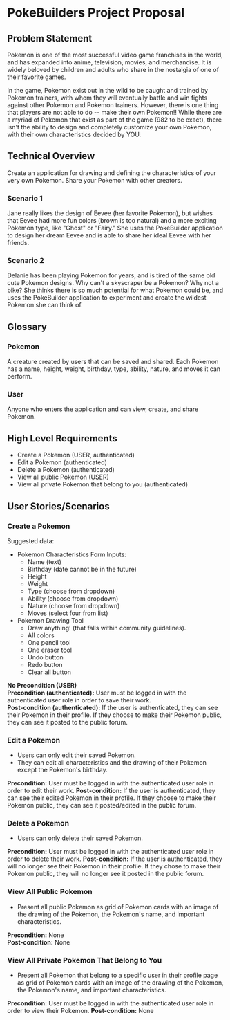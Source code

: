 # PokeBuilders Project Proposal

## Problem Statement
Pokemon is one of the most successful video game franchises in the world, and has expanded into anime, television, movies, and merchandise. It is widely beloved by children and adults who share in the nostalgia of one of their favorite games.

In the game, Pokemon exist out in the wild to be caught and trained by Pokemon trainers, with whom they will eventually battle and win fights against other Pokemon and Pokemon trainers. However, there is one thing that players are not able to do -- make their own Pokemon!! While there are a myriad of Pokemon that exist as part of the game (982 to be exact), there isn't the ability to design and completely customize your own Pokemon, with their own characteristics decided by YOU.

## Technical Overview
Create an application for drawing and defining the characteristics of your very own Pokemon. Share your Pokemon with other creators.

### Scenario 1
Jane really likes the design of Eevee (her favorite Pokemon), but wishes that Eevee had more fun colors (brown is too natural) and a more exciting Pokemon type, like "Ghost" or "Fairy." She uses the PokeBuilder application to design her dream Eevee and is able to share her ideal Eevee with her friends. 

### Scenario 2
Delanie has been playing Pokemon for years, and is tired of the same old cute Pokemon designs. Why can't a skyscraper be a Pokemon? Why not a bike? She thinks there is so much potential for what Pokemon could be, and uses the PokeBuilder application to experiment and create the wildest Pokemon she can think of. 

## Glossary

### Pokemon
A creature created by users that can be saved and shared. Each Pokemon has a name, height, weight, birthday, type, ability, nature, and moves it can perform. 

### User
Anyone who enters the application and can view, create, and share Pokemon. 

## High Level Requirements
* Create a Pokemon (USER, authenticated)
* Edit a Pokemon (authenticated)
* Delete a Pokemon (authenticated)
* View all public Pokemon (USER)
* View all private Pokemon that belong to you (authenticated)

## User Stories/Scenarios
### Create a Pokemon
Suggested data:
* Pokemon Characteristics Form Inputs:
    * Name (text)
    * Birthday (date cannot be in the future)
    * Height
    * Weight
    * Type (choose from dropdown)
    * Ability (choose from dropdown)
    * Nature (choose from dropdown)
    * Moves (select four from list)
* Pokemon Drawing Tool 
    * Draw anything! (that falls within community guidelines).
    * All colors
    * One pencil tool
    * One eraser tool
    * Undo button
    * Redo button
    * Clear all button

**No Precondition (USER)**
<br>**Precondition (authenticated):** User must be logged in with the authenticated user role in order to save their work.
<br>**Post-condition (authenticated):** If the user is authenticated, they can see their Pokemon in their profile. If they choose to make their Pokemon public, they can see it posted to the public forum. 

### Edit a Pokemon
* Users can only edit their saved Pokemon. 
* They can edit all characteristics and the drawing of their Pokemon except the Pokemon's birthday.

**Precondition:** User must be logged in with the authenticated user role in order to edit their work.
**Post-condition:** If the user is authenticated, they can see their edited Pokemon in their profile. If they choose to make their Pokemon public, they can see it posted/edited in the public forum. 

### Delete a Pokemon 
* Users can only delete their saved Pokemon. 

**Precondition:** User must be logged in with the authenticated user role in order to delete their work.
**Post-condition:** If the user is authenticated, they will no longer see their Pokemon in their profile. If they chose to make their Pokemon public, they will no longer see it posted in the public forum. 

### View All Public Pokemon
* Present all public Pokemon as grid of Pokemon cards with an image of the drawing of the Pokemon, the Pokemon's name, and important characteristics. 

**Precondition:** None
<br>**Post-condition:** None

### View All Private Pokemon That Belong to You
* Present all Pokemon that belong to a specific user in their profile page as grid of Pokemon cards with an image of the drawing of the Pokemon, the Pokemon's name, and important characteristics. 

**Precondition:** User must be logged in with the authenticated user role in order to view their Pokemon.
**Post-condition:** None

